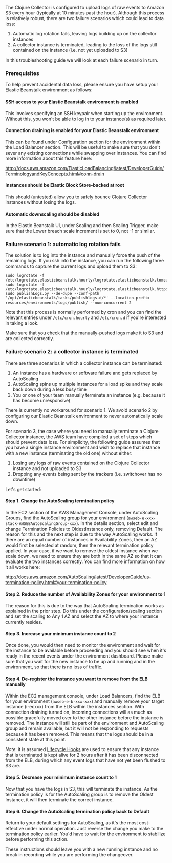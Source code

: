 The Clojure Collector is configured to upload logs of raw events to Amazon S3 every hour (typically at 10 minutes past the hour). Although this process is relatively robust, there are two failure scenarios which could lead to data loss:

1. Automatic log rotation fails, leaving logs building up on the collector instances
2. A collector instance is terminated, leading to the loss of the logs still contained on the instance (i.e. not yet uploaded to S3)

In this troubleshooting guide we will look at each failure scenario in turn.

### Prerequisites

To help prevent accidental data loss, please ensure you have setup your Elastic Beanstalk environment as follows:

#### SSH access to your Elastic Beanstalk environment is enabled

This involves specifying an SSH keypair when starting up the environment. Without this, you won't be able to log in to your instance(s) as required later.

#### Connection draining is enabled for your Elastic Beanstalk environment

This can be found under Configuration section for the environment within the Load Balancer section. This will be useful to make sure that you don't sever any existing connections while swapping over instances. You can find more information about this feature here:

http://docs.aws.amazon.com/ElasticLoadBalancing/latest/DeveloperGuide/TerminologyandKeyConcepts.html#conn-drain

#### Instances should be Elastic Block Store-backed at root

This should (untested) allow you to safely bounce Clojure Collector instances without losing the logs.

#### Automatic downscaling should be disabled

In the Elastic Beanstalk UI, under Scaling and then Scaling Trigger, make sure that the Lower breach scale increment is set to 0, not -1 or similar. 

### Failure scenario 1: automatic log rotation fails

The solution is to log into the instance and manually force the push of the remaining logs. If you ssh into the instance, you can run the following three commands to capture the current logs and upload them to S3:

```
sudo logrotate -f /etc/logrotate.elasticbeanstalk.hourly/logrotate.elasticbeanstalk.tomcat8.conf
sudo logrotate -f /etc/logrotate.elasticbeanstalk.hourly/logrotate.elasticbeanstalk.httpd.conf
sudo publishLogs.py --de-dupe --conf-path '/opt/elasticbeanstalk/tasks/publishlogs.d/*' --location-prefix resources/environments/logs/publish/ --num-concurrent 2
```

Note that this process is normally performed by cron and you can find the relevant entries under `/etc/cron.hourly` and `/etc/cron.d` if you're interested in taking a look.

Make sure that you check that the manually-pushed logs make it to S3 and are collected correctly.

### Failure scenario 2: a collector instance is terminated

There are three scenarios in which a collector instance can be terminated:

1. An instance has a hardware or software failure and gets replaced by AutoScaling
2. AutoScaling spins up multiple instances for a load spike and they scale back down during a less busy time
3. You or one of your team manually terminate an instance (e.g. because it has become unresponsive)

There is currently no workaround for scenario 1. We avoid scenario 2 by configuring our Elastic Beanstalk environment to never automatically scale down.

For scenario 3, the case where you need to manually terminate a Clojure Collector instance, the AWS team have compiled a set of steps which should prevent data loss. For simplicity, the following guide assumes that you have a single instance environment and wish to replace that instance with a new instance (terminating the old one) without either:

1. Losing any logs of raw events contained on the Clojure Collector instance and not uploaded to S3
2. Dropping any events being sent by the trackers (i.e. switchover has no downtime)

Let's get started:

#### Step 1. Change the AutoScaling termination policy

In the EC2 section of the AWS Management Console, under AutoScaling Groups, find the AutoScaling group for your environment (`awseb-e-xxx-stack-AWSEBAutoScalingGroup-xxx`). In the details section, select edit and change Termination Policies to OldestInstance only, removing Default. The reason for this and the next step is due to the way AutoScaling works. If there are an equal number of instances in Availability Zones, then an AZ would first be selected at random, then the relevant termination policy applied. In your case, if we want to remove the oldest instance when we scale down, we need to ensure they are both in the same AZ so that it can evaluate the two instances correctly. You can find more information on how it all works here:

http://docs.aws.amazon.com/AutoScaling/latest/DeveloperGuide/us-termination-policy.html#your-termination-policy

#### Step 2. Reduce the number of Availability Zones for your environment to 1

The reason for this is due to the way that AutoScaling termination works as explained in the prior step. Do this under the configuration/scaling section and set the scaling to Any 1 AZ and select the AZ to where your instance currently resides.

#### Step 3. Increase your minimum instance count to 2

Once done, you would then need to monitor the environment and wait for the instance to be available before proceeding and you should see when it's ready in the recent events under the environment dashboard. Please make sure that you wait for the new instance to be up and running and in the environment, so that there is no loss of traffic.

#### Step 4. De-register the instance you want to remove from the ELB manually

Within the EC2 management console, under Load Balancers, find the ELB for your environment (`awseb-e-b-xxx-xxx`) and manually remove your target instance (i-ecxxx) from the ELB within the instances section. With connection draining turned on, incoming connections will as much as possible gracefully moved over to the other instance before the instance is removed. The instance will still be part of the environment and AutoScaling group and remain available, but it will not be responding to requests because it has been removed. This means that the logs should be in a consistent state at this point.

*Note*: it is assumed [Lifecycle Hooks](https://docs.aws.amazon.com/autoscaling/ec2/userguide/lifecycle-hooks.html) are used to ensure that any instance that is terminated is kept alive for 2 hours after it has been disconnected from the ELB, during which any event logs that have not yet been flushed to S3 are.

#### Step 5. Decrease your minimum instance count to 1

Now that you have the logs in S3, this will terminate the instance. As the termination policy is for the AutoScaling group is to remove the Oldest Instance, it will then terminate the correct instance.

#### Step 6. Change the AutoScaling termination policy back to Default

Return to your default settings for AutoScaling, as it's the most cost-effective under normal operation. Just reverse the change you make to the termination policy earlier. You'd have to wait for the environment to stabilize before performing this action.

These instructions should leave you with a new running instance and no break in recording while you are performing the changeover.
